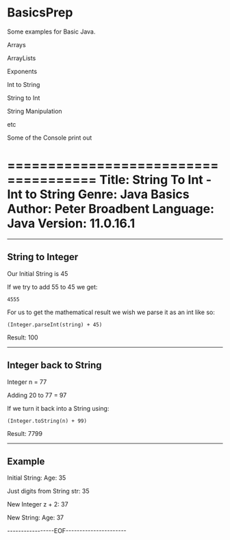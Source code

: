 # BasicsPrep


Some examples for Basic Java.

Arrays

ArrayLists

Exponents

Int to String

String to Int 

String Manipulation

etc


Some of the Console print out



=====================================
Title: String To Int - Int to String
Genre: Java Basics
Author: Peter Broadbent
Language: Java 
Version: 11.0.16.1
=====================================

-----------------
String to Integer
-----------------

Our Initial String is 
	45

If we try to add 55 to 45 we get:

	4555

For us to get the mathematical result we wish 
we parse it as an int like so: 

	(Integer.parseInt(string) + 45) 

Result: 100

----------------------
Integer back to String
----------------------

Integer n = 77

Adding 20 to 77 = 97

If we turn it back into a String using: 

	(Integer.toString(n) + 99)

Result: 7799


-------
Example
-------
Initial String: 
	Age: 35

Just digits from String str: 
	35

New Integer z + 2: 
	37

New String: 
	Age: 37

-----------------EOF----------------------
